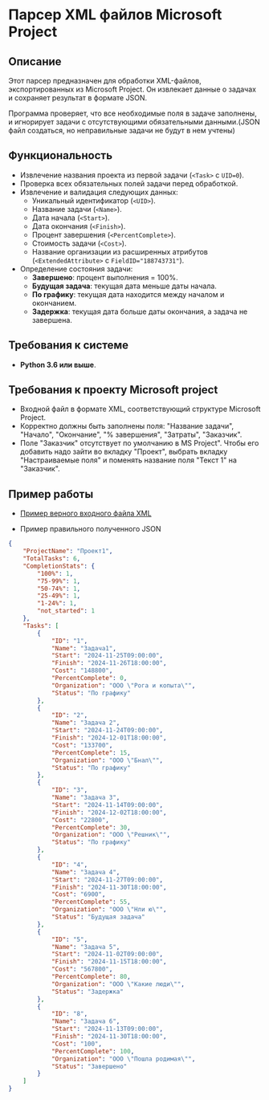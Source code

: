 
# Парсер XML файлов Microsoft Project

## Описание

Этот парсер предназначен для обработки XML-файлов, экспортированных из Microsoft Project. Он извлекает данные о задачах и сохраняет результат в формате JSON. 

Программа проверяет, что все необходимые поля в задаче заполнены, и игнорирует задачи с отсутствующими обязательными данными.(JSON файл создаться, но неправильные задачи не будут в нем учтены)

## Функциональность

- Извлечение названия проекта из первой задачи (`<Task>` с `UID=0`).
- Проверка всех обязательных полей задачи перед обработкой.
- Извлечение и валидация следующих данных:
  - Уникальный идентификатор (`<UID>`).
  - Название задачи (`<Name>`).
  - Дата начала (`<Start>`).
  - Дата окончания (`<Finish>`).
  - Процент завершения (`<PercentComplete>`).
  - Стоимость задачи (`<Cost>`).
  - Название организации из расширенных атрибутов (`<ExtendedAttribute>` с `FieldID="188743731"`).
- Определение состояния задачи:
  - **Завершено**: процент выполнения = 100%.
  - **Будущая задача**: текущая дата меньше даты начала.
  - **По графику**: текущая дата находится между началом и окончанием.
  - **Задержка**: текущая дата больше даты окончания, а задача не завершена.

## Требования к системе

- **Python 3.6 или выше**.


## Требования к проекту Microsoft project
- Входной файл в формате XML, соответствующий структуре Microsoft Project.
- Корректно должны быть заполнены поля: "Название задачи", "Начало", "Окончание", "% завершения", "Затраты", "Заказчик".
- Поле "Заказчик" отсутствует по умолчанию в MS Project". Чтобы его добавить надо зайти во вкладку "Проект", выбрать вкладку "Настраиваемые поля" и поменять название поля "Текст 1" на "Заказчик".

## Пример работы
  - [Пример верного входного файла XML](./пример.xml)

  - Пример правильного полученного JSON
```json
{
    "ProjectName": "Проект1",
    "TotalTasks": 6,
    "CompletionStats": {
        "100%": 1,
        "75-99%": 1,
        "50-74%": 1,
        "25-49%": 1,
        "1-24%": 1,
        "not_started": 1
    },
    "Tasks": [
        {
            "ID": "1",
            "Name": "Задача1",
            "Start": "2024-11-25T09:00:00",
            "Finish": "2024-11-26T18:00:00",
            "Cost": "148800",
            "PercentComplete": 0,
            "Organization": "ООО \"Рога и копыта\"",
            "Status": "По графику"
        },
        {
            "ID": "2",
            "Name": "Задача 2",
            "Start": "2024-11-24T09:00:00",
            "Finish": "2024-12-01T18:00:00",
            "Cost": "133700",
            "PercentComplete": 15,
            "Organization": "ООО \"Бнал\"",
            "Status": "По графику"
        },
        {
            "ID": "3",
            "Name": "Задача 3",
            "Start": "2024-11-14T09:00:00",
            "Finish": "2024-12-02T18:00:00",
            "Cost": "22800",
            "PercentComplete": 30,
            "Organization": "ООО \"Решник\"",
            "Status": "По графику"
        },
        {
            "ID": "4",
            "Name": "Задача 4",
            "Start": "2024-11-27T09:00:00",
            "Finish": "2024-11-30T18:00:00",
            "Cost": "6900",
            "PercentComplete": 55,
            "Organization": "ООО \"Нли ю\"",
            "Status": "Будущая задача"
        },
        {
            "ID": "5",
            "Name": "Задача 5",
            "Start": "2024-11-02T09:00:00",
            "Finish": "2024-11-15T18:00:00",
            "Cost": "567800",
            "PercentComplete": 80,
            "Organization": "ООО \"Какие люди\"",
            "Status": "Задержка"
        },
        {
            "ID": "8",
            "Name": "Задача 6",
            "Start": "2024-11-13T09:00:00",
            "Finish": "2024-11-30T18:00:00",
            "Cost": "100",
            "PercentComplete": 100,
            "Organization": "ООО \"Пошла родимая\"",
            "Status": "Завершено"
        }
    ]
}
```
